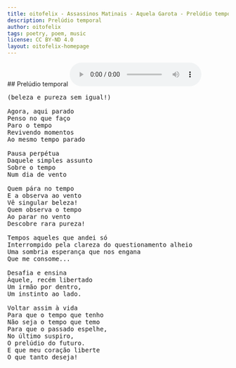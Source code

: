 ```yaml
---
title: oitofelix - Assassinos Matinais - Aquela Garota - Prelúdio temporal
description: Prelúdio temporal
author: oitofelix
tags: poetry, poem, music
license: CC BY-ND 4.0
layout: oitofelix-homepage
---
```

<div id="markdown" markdown="1">
## Prelúdio temporal

<audio controls>
  <source src="https://github.com/oitofelix/assassinos-matinais/releases/download/preludio-temporal/Preludio.Temporal.ogg" type="audio/ogg">
  <a href="https://github.com/oitofelix/assassinos-matinais/releases/download/preludio-temporal/Preludio.Temporal.ogg">Music File</a>
</audio>

<pre class="poem">
(beleza e pureza sem igual!)

Agora, aqui parado
Penso no que faço
Paro o tempo
Revivendo momentos
Ao mesmo tempo parado

Pausa perpétua
Daquele simples assunto
Sobre o tempo
Num dia de vento

Quem pára no tempo
E a observa ao vento
Vê singular beleza!
Quem observa o tempo
Ao parar no vento
Descobre rara pureza!

Tempos aqueles que andei só
Interrompido pela clareza do questionamento alheio
Uma sombria esperança que nos engana
Que me consome...

Desafia e ensina
Àquele, recém libertado
Um irmão por dentro,
Um instinto ao lado.

Voltar assim à vida
Para que o tempo que tenho
Não seja o tempo que temo
Para que o passado espelhe,
No último suspiro,
O prelúdio do futuro.
E que meu coração liberte
O que tanto deseja!
</pre>

</div>
